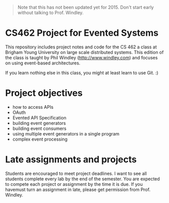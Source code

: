 >Note that this has not been updated yet for 2015. Don't start early without talking to Prof. Windley. 

# CS462 Project for Evented Systems

This repository includes project notes and code for the CS 462 a class at Brigham Young University on large scale distributed systems. This edition of the class is taught by Phil Windley (<http://www.windley.com>) and focuses on using event-based architectures. 

If you learn nothing else in this class, you might at least learn to use Git. :)

# Project objectives

 - how to access APIs
 - OAuth
 - Evented API Specification
 - building event generators
 - building event consumers
 - using multiple event generators in a single program
 - complex event processing

# Late assignments and projects

Students are encouraged to meet project deadlines. I want to see all students complete every lab by the end of the semester. You are expected to compete each project or assignment by the time it is due. If you havemust turn an assignment in late, please get permission from Prof. Windley.  
